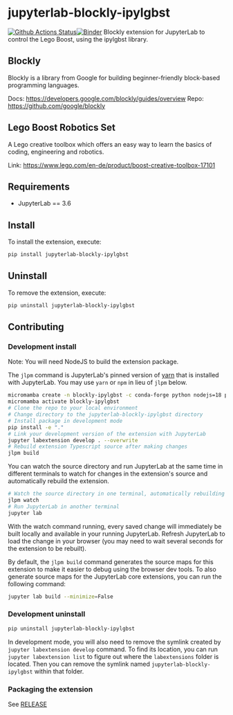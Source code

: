 # jupyterlab-blockly-ipylgbst

[![Github Actions Status](https://github.com/QuantStack/jupyterlab-blockly-ipylgbst/workflows/Build/badge.svg)](https://github.com/QuantStack/jupyterlab-blockly-ipylgbst/actions/workflows/build.yml)[![Binder](https://mybinder.org/badge_logo.svg)](https://mybinder.org/v2/gh/QuantStack/jupyterlab-blockly-ipylgbst/main?urlpath=lab)
Blockly extension for JupyterLab to control the Lego Boost, using the ipylgbst library.

## Blockly

Blockly is a library from Google for building beginner-friendly block-based programming languages.

Docs: https://developers.google.com/blockly/guides/overview
Repo: https://github.com/google/blockly

## Lego Boost Robotics Set

A Lego creative toolbox which offers an easy way to learn the basics of coding, engineering and robotics.

Link: https://www.lego.com/en-de/product/boost-creative-toolbox-17101

## Requirements

- JupyterLab == 3.6

## Install

To install the extension, execute:

```bash
pip install jupyterlab-blockly-ipylgbst
```

## Uninstall

To remove the extension, execute:

```bash
pip uninstall jupyterlab-blockly-ipylgbst
```

## Contributing

### Development install

Note: You will need NodeJS to build the extension package.

The `jlpm` command is JupyterLab's pinned version of
[yarn](https://yarnpkg.com/) that is installed with JupyterLab. You may use
`yarn` or `npm` in lieu of `jlpm` below.

```bash
micromamba create -n blockly-ipylgbst -c conda-forge python nodejs=18 pre-commit jupyterlab==3.6 jupyter-packaging jupyterlab-language-pack-es-ES jupyterlab-language-pack-fr-FR ipykernel xeus-python xeus-lua
micromamba activate blockly-ipylgbst
# Clone the repo to your local environment
# Change directory to the jupyterlab-blockly-ipylgbst directory
# Install package in development mode
pip install -e "."
# Link your development version of the extension with JupyterLab
jupyter labextension develop . --overwrite
# Rebuild extension Typescript source after making changes
jlpm build
```

You can watch the source directory and run JupyterLab at the same time in different terminals to watch for changes in the extension's source and automatically rebuild the extension.

```bash
# Watch the source directory in one terminal, automatically rebuilding when needed
jlpm watch
# Run JupyterLab in another terminal
jupyter lab
```

With the watch command running, every saved change will immediately be built locally and available in your running JupyterLab. Refresh JupyterLab to load the change in your browser (you may need to wait several seconds for the extension to be rebuilt).

By default, the `jlpm build` command generates the source maps for this extension to make it easier to debug using the browser dev tools. To also generate source maps for the JupyterLab core extensions, you can run the following command:

```bash
jupyter lab build --minimize=False
```

### Development uninstall

```bash
pip uninstall jupyterlab-blockly-ipylgbst
```

In development mode, you will also need to remove the symlink created by `jupyter labextension develop`
command. To find its location, you can run `jupyter labextension list` to figure out where the `labextensions`
folder is located. Then you can remove the symlink named `jupyterlab-blockly-ipylgbst` within that folder.

### Packaging the extension

See [RELEASE](RELEASE.md)
